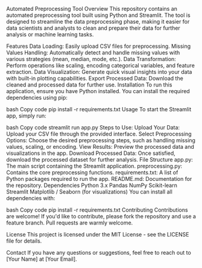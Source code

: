 Automated Preprocessing Tool
Overview
This repository contains an automated preprocessing tool built using Python and Streamlit. The tool is designed to streamline the data preprocessing phase, making it easier for data scientists and analysts to clean and prepare their data for further analysis or machine learning tasks.

Features
Data Loading: Easily upload CSV files for preprocessing.
Missing Values Handling: Automatically detect and handle missing values with various strategies (mean, median, mode, etc.).
Data Transformation: Perform operations like scaling, encoding categorical variables, and feature extraction.
Data Visualization: Generate quick visual insights into your data with built-in plotting capabilities.
Export Processed Data: Download the cleaned and processed data for further use.
Installation
To run this application, ensure you have Python installed. You can install the required dependencies using pip:

bash
Copy code
pip install -r requirements.txt
Usage
To start the Streamlit app, simply run:

bash
Copy code
streamlit run app.py
Steps to Use:
Upload Your Data: Upload your CSV file through the provided interface.
Select Preprocessing Options: Choose the desired preprocessing steps, such as handling missing values, scaling, or encoding.
View Results: Preview the processed data and visualizations in the app.
Download Processed Data: Once satisfied, download the processed dataset for further analysis.
File Structure
app.py: The main script containing the Streamlit application.
preprocessing.py: Contains the core preprocessing functions.
requirements.txt: A list of Python packages required to run the app.
README.md: Documentation for the repository.
Dependencies
Python 3.x
Pandas
NumPy
Scikit-learn
Streamlit
Matplotlib / Seaborn (for visualizations)
You can install all dependencies with:

bash
Copy code
pip install -r requirements.txt
Contributing
Contributions are welcome! If you'd like to contribute, please fork the repository and use a feature branch. Pull requests are warmly welcome.

License
This project is licensed under the MIT License - see the LICENSE file for details.

Contact
If you have any questions or suggestions, feel free to reach out to [Your Name] at [Your Email].

